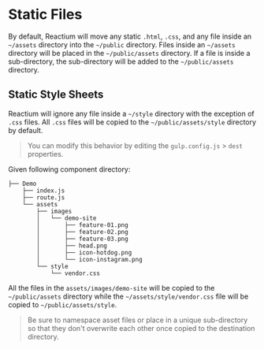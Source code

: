 # Static Files

By default, Reactium will move any static `.html`, `.css`, and any file inside an `~/assets` directory into the `~/public` directory.
Files inside an `~/assets` directory will be placed in the `~/public/assets` directory. If a file is inside a sub-directory, the sub-directory will be added to the `~/public/assets` directory.

## Static Style Sheets

Reactium will ignore any file inside a `~/style` directory with the exception of `.css` files. All `.css` files will be copied to the `~/public/assets/style` directory by default.

> You can modify this behavior by editing the `gulp.config.js` > `dest` properties.

Given following component directory:

```
├── Demo
    ├── index.js
    ├── route.js
    └── assets
        ├── images
        │   └── demo-site
        │       ├── feature-01.png
        │       ├── feature-02.png
        │       ├── feature-03.png
        │       ├── head.png
        │       ├── icon-hotdog.png
        │       └── icon-instagram.png
        └── style
            └── vendor.css
```

All the files in the `assets/images/demo-site` will be copied to the `~/public/assets` directory while the `~/assets/style/vendor.css` file will be copied to `~/public/assets/style`.

> Be sure to namespace asset files or place in a unique sub-directory so that they don't overwrite each other once copied to the destination directory.
